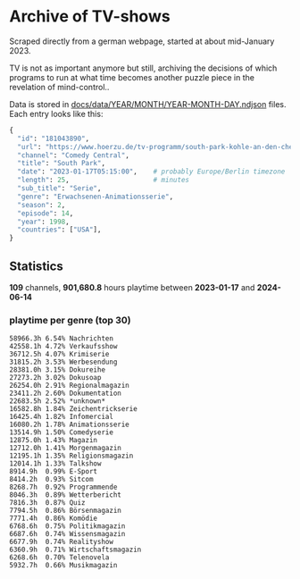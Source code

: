 # Archive of TV-shows

Scraped directly from a german webpage, started at about mid-January 2023.

TV is not as important anymore but still, archiving the decisions of which programs to run at what time
becomes another puzzle piece in the revelation of mind-control.. 

Data is stored in [docs/data/YEAR/MONTH/YEAR-MONTH-DAY.ndjson](docs/data/) files. 
Each entry looks like this:

```python
{
  "id": "181043890", 
  "url": "https://www.hoerzu.de/tv-programm/south-park-kohle-an-den-chefkoch/bid_181043890/", 
  "channel": "Comedy Central", 
  "title": "South Park", 
  "date": "2023-01-17T05:15:00",    # probably Europe/Berlin timezone 
  "length": 25,                     # minutes 
  "sub_title": "Serie", 
  "genre": "Erwachsenen-Animationsserie", 
  "season": 2, 
  "episode": 14, 
  "year": 1998, 
  "countries": ["USA"],
}
```

## Statistics

**109** channels, **901,680.8** hours playtime between **2023-01-17** and **2024-06-14**


### playtime per genre (top 30)

    58966.3h 6.54% Nachrichten
    42558.1h 4.72% Verkaufsshow
    36712.5h 4.07% Krimiserie
    31815.2h 3.53% Werbesendung
    28381.0h 3.15% Dokureihe
    27273.2h 3.02% Dokusoap
    26254.0h 2.91% Regionalmagazin
    23411.2h 2.60% Dokumentation
    22683.5h 2.52% *unknown*
    16582.8h 1.84% Zeichentrickserie
    16425.4h 1.82% Infomercial
    16080.2h 1.78% Animationsserie
    13514.9h 1.50% Comedyserie
    12875.0h 1.43% Magazin
    12712.0h 1.41% Morgenmagazin
    12195.1h 1.35% Religionsmagazin
    12014.1h 1.33% Talkshow
    8914.9h  0.99% E-Sport
    8414.2h  0.93% Sitcom
    8268.7h  0.92% Programmende
    8046.3h  0.89% Wetterbericht
    7816.3h  0.87% Quiz
    7794.5h  0.86% Börsenmagazin
    7771.4h  0.86% Komödie
    6768.6h  0.75% Politikmagazin
    6687.6h  0.74% Wissensmagazin
    6677.9h  0.74% Realityshow
    6360.9h  0.71% Wirtschaftsmagazin
    6268.6h  0.70% Telenovela
    5932.7h  0.66% Musikmagazin
